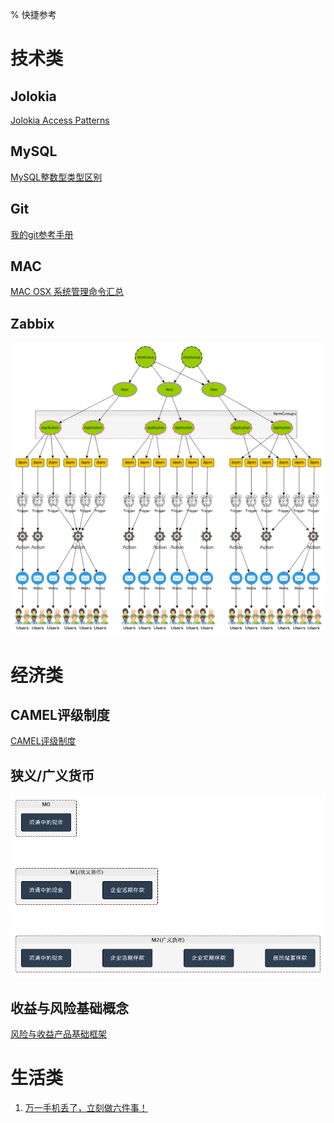 % 快捷参考

# 技术类

## Jolokia

[Jolokia Access Patterns](references/tec/jolokia.html)

## MySQL

[MySQL整数型类型区别](references/tec/mysql-integer-types.html)

## Git

[我的git参考手册](references/tec/git-manual.html)

## MAC

[MAC OSX 系统管理命令汇总](references/tec/mac-osx-sys-admin-cmds.html)

## Zabbix

![](references/tec/images/zabbix.topology.png)

# 经济类

## CAMEL评级制度
[CAMEL评级制度](references/fin/camel-rating.html)

## 狭义/广义货币
![狭义/广义货币](references/fin/images/M0-M1-M2.png)

## 收益与风险基础概念

[风险与收益产品基础框架](references/fin/风险与收益产品基础框架.html)

# 生活类

1. [万一手机丢了，立刻做六件事！](references/lifestyle/six-things-you-must-do-after-phone-lost.html)











